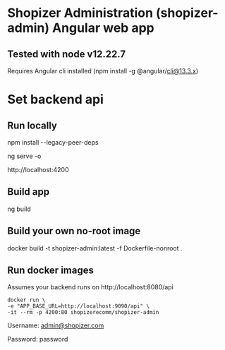 # Shopizer Administration (shopizer-admin) Angular web app

## Tested with node v12.22.7

Requires Angular cli installed (npm install -g @angular/cli@13.3.x)

# Set backend api



## Run locally

npm install --legacy-peer-deps

ng serve -o

http://localhost:4200

## Build app
ng build 

## Build your own no-root image

docker build -t shopizer-admin:latest -f Dockerfile-nonroot .


## Run docker images

Assumes your backend runs on http://localhost:8080/api

```
docker run \
-e "APP_BASE_URL=http://localhost:9090/api" \
-it --rm -p 4200:80 shopizerecomm/shopizer-admin
```

Username: admin@shopizer.com

Password: password
